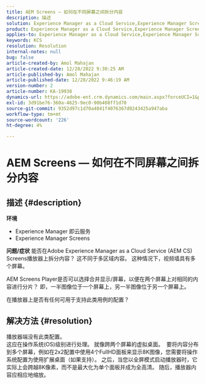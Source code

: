 ```yaml
---
title: AEM Screens — 如何在不同屏幕之间拆分内容
description: 描述
solution: Experience Manager as a Cloud Service,Experience Manager Screens
product: Experience Manager as a Cloud Service,Experience Manager Screens
applies-to: Experience Manager as a Cloud Service,Experience Manager Screens
keywords: KCS
resolution: Resolution
internal-notes: null
bug: false
article-created-by: Amol Mahajan
article-created-date: 12/28/2022 9:30:25 AM
article-published-by: Amol Mahajan
article-published-date: 12/28/2022 9:46:19 AM
version-number: 2
article-number: KA-19938
dynamics-url: https://adobe-ent.crm.dynamics.com/main.aspx?forceUCI=1&pagetype=entityrecord&etn=knowledgearticle&id=06a9f43e-9286-ed11-81ac-6045bd006e5a
exl-id: 3d91be76-360a-4625-9ec0-90b408ff1d70
source-git-commit: 9352d97c1d70a4041f4076367d0243425a947aba
workflow-type: tm+mt
source-wordcount: '226'
ht-degree: 4%

---
```


# AEM Screens — 如何在不同屏幕之间拆分内容

## 描述 {#description}

<b>环境</b>
- Experience Manager 即云服务
- Experience Manager Screens



<b>问题/症状</b>
能否在Adobe Experience Manager as a Cloud Service (AEM CS) Screens播放器上拆分内容？ 这不同于多区域内容。 这种情况下，视频墙具有多个屏幕。

AEM Screens Player是否可以选择合并显示/屏幕，以便在两个屏幕上对相同的内容进行分片？ 即，一半图像位于一个屏幕上，另一半图像位于另一个屏幕上。

在播放器上是否有任何可用于支持此类用例的配置？


## 解决方法 {#resolution}

播放器端没有此类配置。<br>
这应在操作系统(OS)级别进行处理。 就像跨两个屏幕的虚拟桌面。 
要将内容分布到多个屏幕，例如在2x2配置中使用4个FullHD面板来显示8K图像，您需要将操作系统配置为使用扩展桌面（如果支持）。 之后，当您以全屏模式启动播放器时，它实际上会跨越8K像素，而不是最大化为单个面板并成为全高清。 随后，播放器内容应相应地缩放。
